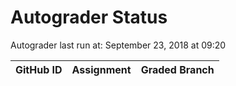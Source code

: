 # Autograder Status
Autograder last run at: September 23, 2018 at 09:20

| GitHub ID | Assignment | Graded Branch |
|-----------|------------|---------------|
